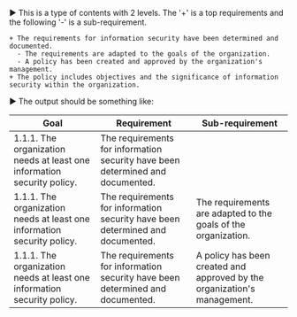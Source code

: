 ▶ This is a type of contents with 2 levels. The '+' is a top requirements 
and the following '-' is a sub-requirement. 
```
+ The requirements for information security have been determined and documented.
  - The requirements are adapted to the goals of the organization.
  - A policy has been created and approved by the organization's management.
+ The policy includes objectives and the significance of information security within the organization.
```
▶ The output should be something like:

| Goal | Requirement | Sub-requirement |
| -------- | ----------- | ----- |
| 1.1.1. The organization needs at least one information security policy. | The requirements for information security have been determined and documented. | |
| 1.1.1. The organization needs at least one information security policy. | The requirements for information security have been determined and documented. | The requirements are adapted to the goals of the organization. |
| 1.1.1. The organization needs at least one information security policy. | The requirements for information security have been determined and documented. | A policy has been created and approved by the organization's management. |

